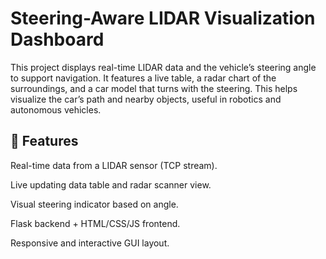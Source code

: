 # Steering-Aware LIDAR Visualization Dashboard
This project displays real-time LIDAR data and the vehicle’s steering angle to support navigation. It features a live table, a radar chart of the surroundings, and a car model that turns with the steering. This helps visualize the car’s path and nearby objects, useful in robotics and autonomous vehicles.
## 🚀 Features
Real-time data from a LIDAR sensor (TCP stream).

Live updating data table and radar scanner view.

Visual steering indicator based on angle.

Flask backend + HTML/CSS/JS frontend.

Responsive and interactive GUI layout.
